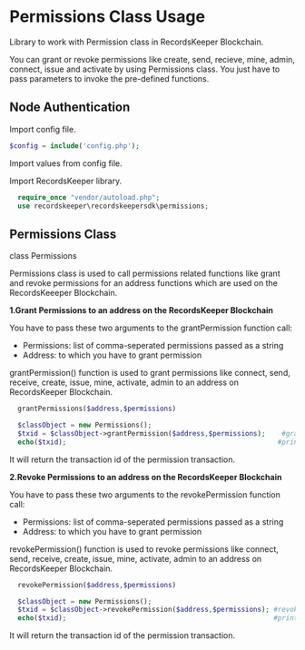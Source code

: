 
Permissions Class Usage
=======================

Library to work with Permission class in RecordsKeeper Blockchain.


You can grant or revoke permissions like create, send, recieve, mine, admin, connect, issue and activate by using Permissions class. You just have to pass parameters to invoke the pre-defined functions.

  
Node Authentication
-------------------

Import config file.

```PHP
$config = include('config.php');
```
Import values from config file.

Import RecordsKeeper library.

```PHP
  require_once "vendor/autoload.php";
  use recordskeeper\recordskeepersdk\permissions;
```



Permissions Class
-----------------

  class Permissions

    
  Permissions class is used to call permissions related functions like grant and revoke permissions for an address functions which are used on the RecordsKeeeper Blockchain. 


**1.Grant Permissions to an address on the RecordsKeeper Blockchain**

 You have to pass these two arguments to the grantPermission function call:


- Permissions: list of comma-seperated permissions passed as a string 
- Address: to which you have to grant permission 

grantPermission() function is used to grant permissions like connect, send, receive, create, issue, mine, activate, admin to an address on RecordsKeeper Blockchain.

```PHP
  grantPermissions($address,$permissions)  

  $classObject = new Permissions();
  $txid = $classObject->grantPermission($address,$permissions);    #grantPermissions() function call
  echo($txid);                                                    #prints txid of the grant permision transaction
```
It will return the transaction id of the permission transaction.


**2.Revoke Permissions to an address on the RecordsKeeper Blockchain**


You have to pass these two arguments to the revokePermission function call:


- Permissions: list of comma-seperated permissions passed as a string 
- Address: to which you have to grant permission 


revokePermission() function is used to revoke permissions like connect, send, receive, create, issue, mine, activate, admin to an address on RecordsKeeper Blockchain.

```PHP
  revokePermission($address,$permissions)  

  $classObject = new Permissions();
  $txid = $classObject->revokePermission($address,$permissions); #revokePermission() function call
  echo($txid);                                                   #prints txid of the revoke permision transaction
```  
It will return the transaction id of the permission transaction.

